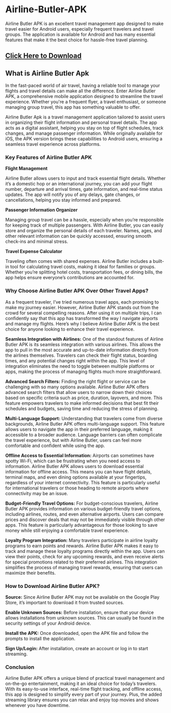 # Airline-Butler-APK
Airline Butler APK is an excellent travel management app designed to make travel easier for Android users, especially frequent travelers and travel groups. The application is available for Android and has many essential features that make it the best choice for hassle-free travel planning.

## [Click Here to Download](https://apkceo.io/en/airline-butler-apk)

## What is Airline Butler Apk

In the fast-paced world of air travel, having a reliable tool to manage your flights and travel details can make all the difference. Enter Airline Butler APK, a comprehensive mobile application designed to streamline the travel experience. Whether you're a frequent flyer, a travel enthusiast, or someone managing group travel, this app has something valuable to offer.

Airline Butler Apk is a travel management application tailored to assist users in organizing their flight information and personal travel details. The app acts as a digital assistant, helping you stay on top of flight schedules, track changes, and manage passenger information. While originally available for iOS, the APK version brings these capabilities to Android users, ensuring a seamless travel experience across platforms.

### Key Features of Airline Butler APK

**Flight Management**

Airline Butler allows users to input and track essential flight details. Whether it’s a domestic hop or an international journey, you can add your flight number, departure and arrival times, gate information, and real-time status updates. The app will notify you of any delays, gate changes, or cancellations, helping you stay informed and prepared.

**Passenger Information Organizer**

Managing group travel can be a hassle, especially when you’re responsible for keeping track of multiple passengers. With Airline Butler, you can easily store and organize the personal details of each traveler. Names, ages, and other relevant information can be quickly accessed, ensuring smooth check-ins and minimal stress.

**Travel Expense Calculator**

Traveling often comes with shared expenses. Airline Butler includes a built-in tool for calculating travel costs, making it ideal for families or groups. Whether you’re splitting hotel costs, transportation fees, or dining bills, the app helps ensure everyone’s contributions are accounted for.

### Why Choose Airline Butler APK Over Other Travel Apps?

As a frequent traveler, I’ve tried numerous travel apps, each promising to make my journey easier. However, Airline Butler APK stands out from the crowd for several compelling reasons. After using it on multiple trips, I can confidently say that this app has transformed the way I navigate airports and manage my flights. Here’s why I believe Airline Butler APK is the best choice for anyone looking to enhance their travel experience.

**Seamless Integration with Airlines:** One of the standout features of Airline Butler APK is its seamless integration with various airlines. This allows the app to pull in the most accurate and up-to-date information directly from the airlines themselves. Travelers can check their flight status, boarding times, and any potential changes right within the app. This level of integration eliminates the need to toggle between multiple platforms or apps, making the process of managing flights much more straightforward.

**Advanced Search Filters:** Finding the right flight or service can be challenging with so many options available. Airline Butler APK offers advanced search filters that allow users to narrow down their choices based on specific criteria such as price, duration, layovers, and more. This feature empowers travelers to make informed decisions that best fit their schedules and budgets, saving time and reducing the stress of planning.

**Multi-Language Support:** Understanding that travelers come from diverse backgrounds, Airline Butler APK offers multi-language support. This feature allows users to navigate the app in their preferred language, making it accessible to a broader audience. Language barriers can often complicate the travel experience, but with Airline Butler, users can feel more comfortable and confident while using the app.

**Offline Access to Essential Information:** Airports can sometimes have spotty Wi-Fi, which can be frustrating when you need access to information. Airline Butler APK allows users to download essential information for offline access. This means you can have flight details, terminal maps, and even dining options available at your fingertips, regardless of your internet connectivity. This feature is particularly useful for international travelers or those heading to remote airports where connectivity may be an issue.

**Budget-Friendly Travel Options:** For budget-conscious travelers, Airline Butler APK provides information on various budget-friendly travel options, including airlines, routes, and even alternative airports. Users can compare prices and discover deals that may not be immediately visible through other apps. This feature is particularly advantageous for those looking to save money while still enjoying a comfortable travel experience.

**Loyalty Program Integration:** Many travelers participate in airline loyalty programs to earn points and rewards. Airline Butler APK makes it easy to track and manage these loyalty programs directly within the app. Users can view their points, check for any upcoming rewards, and even receive alerts for special promotions related to their preferred airlines. This integration simplifies the process of managing travel rewards, ensuring that users can maximize their benefits.

### How to Download Airline Butler APK?

**Source:** Since Airline Butler APK may not be available on the Google Play Store, it’s important to download it from trusted sources.

**Enable Unknown Sources:** Before installation, ensure that your device allows installations from unknown sources. This can usually be found in the security settings of your Android device.

**Install the APK:** Once downloaded, open the APK file and follow the prompts to install the application.

**Sign Up/Login:** After installation, create an account or log in to start streaming.

### Conclusion

Airline Butler APK offers a unique blend of practical travel management and on-the-go entertainment, making it an ideal choice for today’s travelers. With its easy-to-use interface, real-time flight tracking, and offline access, this app is designed to simplify every part of your journey. Plus, the added streaming library ensures you can relax and enjoy top movies and shows whenever you have downtime.
